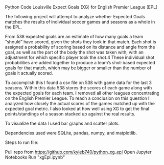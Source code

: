 Python Code Louisville Expect Goals (XG) for English Premier League (EPL)

The following project will attempt to analyze whether Expected Goals matches the results of individual soccer games and seasons as a whole in the EPL.

From 538 expected goals are an estimate of how many goals a team “should” have scored, given the shots they took in that match. Each shot is assigned a probability of scoring based on its distance and angle from the goal, as well as the part of the body the shot was taken with, with an adjustment for which specific player took the shot.4 These individual shot probabilities are added together to produce a team’s shot-based expected goals for that match, which may be bigger or smaller than the number of goals it actually scored.

To accomplish this I found a csv file on 538 with game data for the last 3 seasons.   Within this data 538 stores the scores of each game along with the expected goals for each team.  I removed all other leagues concentrating on the English Premier League.  To reach a conclusion on this question I analyzed how closely the actual scores of the games matched up with the expected goal metric.  I also looked at how well using XG to get the final points/standings of a season stacked up against the real results.  

To visualize the data I used bar graphs and scatter plots.  

Dependencies used were SQLite, pandas, numpy, and matplotlib.

Steps to run file:

Pull repo from https://github.com/kyleb740/python_xg_epl
Open Jupyter Notebooks
Run "xgEpl.ipynb"
